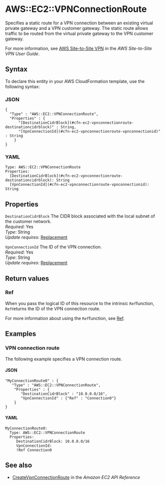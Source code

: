 # AWS::EC2::VPNConnectionRoute<a name="aws-resource-ec2-vpnconnectionroute"></a>

Specifies a static route for a VPN connection between an existing virtual private gateway and a VPN customer gateway\. The static route allows traffic to be routed from the virtual private gateway to the VPN customer gateway\.

For more information, see [AWS Site\-to\-Site VPN](https://docs.aws.amazon.com/vpn/latest/s2svpn/VPC_VPN.html) in the *AWS Site\-to\-Site VPN User Guide*\.

## Syntax<a name="aws-resource-ec2-vpnconnectionroute-syntax"></a>

To declare this entity in your AWS CloudFormation template, use the following syntax:

### JSON<a name="aws-resource-ec2-vpnconnectionroute-syntax.json"></a>

```
{
  "Type" : "AWS::EC2::VPNConnectionRoute",
  "Properties" : {
      "[DestinationCidrBlock](#cfn-ec2-vpnconnectionroute-destinationcidrblock)" : String,
      "[VpnConnectionId](#cfn-ec2-vpnconnectionroute-vpnconnectionid)" : String
    }
}
```

### YAML<a name="aws-resource-ec2-vpnconnectionroute-syntax.yaml"></a>

```
Type: AWS::EC2::VPNConnectionRoute
Properties: 
  [DestinationCidrBlock](#cfn-ec2-vpnconnectionroute-destinationcidrblock): String
  [VpnConnectionId](#cfn-ec2-vpnconnectionroute-vpnconnectionid): String
```

## Properties<a name="aws-resource-ec2-vpnconnectionroute-properties"></a>

`DestinationCidrBlock`  <a name="cfn-ec2-vpnconnectionroute-destinationcidrblock"></a>
The CIDR block associated with the local subnet of the customer network\.  
*Required*: Yes  
*Type*: String  
*Update requires*: [Replacement](https://docs.aws.amazon.com/AWSCloudFormation/latest/UserGuide/using-cfn-updating-stacks-update-behaviors.html#update-replacement)

`VpnConnectionId`  <a name="cfn-ec2-vpnconnectionroute-vpnconnectionid"></a>
The ID of the VPN connection\.  
*Required*: Yes  
*Type*: String  
*Update requires*: [Replacement](https://docs.aws.amazon.com/AWSCloudFormation/latest/UserGuide/using-cfn-updating-stacks-update-behaviors.html#update-replacement)

## Return values<a name="aws-resource-ec2-vpnconnectionroute-return-values"></a>

### Ref<a name="aws-resource-ec2-vpnconnectionroute-return-values-ref"></a>

When you pass the logical ID of this resource to the intrinsic `Ref`function, `Ref`returns the ID of the VPN connection route\.

For more information about using the `Ref`function, see [Ref](https://docs.aws.amazon.com/AWSCloudFormation/latest/UserGuide/intrinsic-function-reference-ref.html)\.

## Examples<a name="aws-resource-ec2-vpnconnectionroute--examples"></a>



### VPN connection route<a name="aws-resource-ec2-vpnconnectionroute--examples--VPN_connection_route"></a>

The following example specifies a VPN connection route\.

#### JSON<a name="aws-resource-ec2-vpnconnectionroute--examples--VPN_connection_route--json"></a>

```
"MyConnectionRoute0" : {
   "Type" : "AWS::EC2::VPNConnectionRoute",
    "Properties" : {
       "DestinationCidrBlock" : "10.0.0.0/16",
       "VpnConnectionId" : {"Ref" : "Connection0"}
    }
}
```

#### YAML<a name="aws-resource-ec2-vpnconnectionroute--examples--VPN_connection_route--yaml"></a>

```
MyConnectionRoute0: 
  Type: AWS::EC2::VPNConnectionRoute
  Properties: 
     DestinationCidrBlock: 10.0.0.0/16
     VpnConnectionId: 
     !Ref Connection0
```

## See also<a name="aws-resource-ec2-vpnconnectionroute--seealso"></a>
+  [CreateVpnConnectionRoute](https://docs.aws.amazon.com/AWSEC2/latest/APIReference/API_CreateVpnConnectionRoute.html) in the *Amazon EC2 API Reference*

